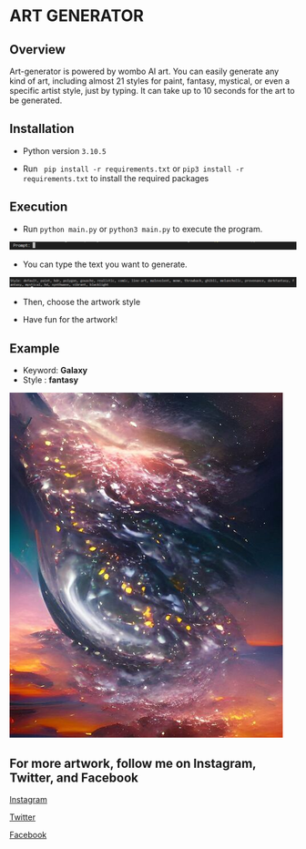 # ART GENERATOR
## Overview
Art-generator is powered by wombo AI art. You can easily generate any kind of art, including almost 21 styles for paint, fantasy, mystical, or even a specific artist style, just by typing. It can take up to 10 seconds for the art to be generated.

## Installation
+ Python version  ```3.10.5```

+ Run ``` pip install -r requirements.txt``` or ```pip3 install -r requirements.txt``` to install the required packages

## Execution
+ Run ```python main.py``` or ```python3 main.py``` to execute the program. 

![prompt](img/prompt.png)

+ You can type the text you want to generate.

![prompt2](img/prompt2.png)

+ Then, choose the artwork style


+ Have fun for the artwork!

## Example
+ Keyword: **Galaxy**
+ Style : **fantasy**

![Galaxy](final.jpg)


## For more artwork, follow me on Instagram, Twitter, and Facebook

[Instagram](https://www.instagram.com/dream.artist777/)

[Twitter](https://twitter.com/AiDreamart777)

[Facebook](https://www.facebook.com/profile.php?id=100085971112927)